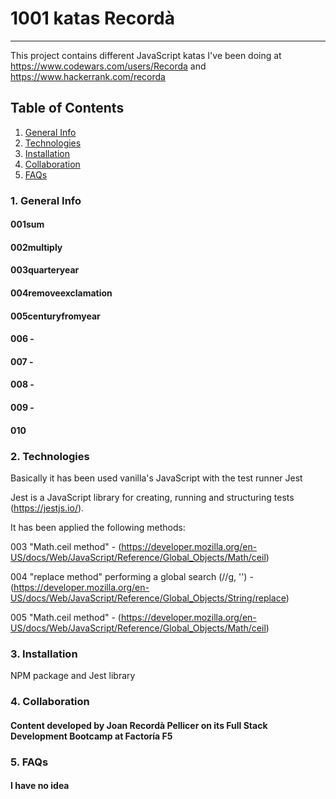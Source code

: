 # 1001 katas Recordà
***
This project contains different JavaScript katas I've been doing at https://www.codewars.com/users/Recorda and https://www.hackerrank.com/recorda

## Table of Contents
1. [General Info](#general-info)
2. [Technologies](#technologies)
3. [Installation](#installation)
4. [Collaboration](#collaboration)
5. [FAQs](#faqs)

### 1. General Info
#### 001sum
#### 002multiply
#### 003quarteryear
#### 004removeexclamation
#### 005centuryfromyear
#### 006 -
#### 007 -
#### 008 -
#### 009 -
#### 010

### 2. Technologies

Basically it has been used vanilla's JavaScript with the test runner Jest

Jest is a JavaScript library for creating, running and structuring tests (https://jestjs.io/).

It has been applied the following methods:

003 "Math.ceil method" - (https://developer.mozilla.org/en-US/docs/Web/JavaScript/Reference/Global_Objects/Math/ceil)

004 "replace method" performing a global search (//g, '') - (https://developer.mozilla.org/en-US/docs/Web/JavaScript/Reference/Global_Objects/String/replace)

005 "Math.ceil method" - (https://developer.mozilla.org/en-US/docs/Web/JavaScript/Reference/Global_Objects/Math/ceil)

### 3. Installation

NPM package and Jest library


### 4. Collaboration

#### Content developed by Joan Recordà Pellicer on its Full Stack Development Bootcamp at Factoría F5

### 5. FAQs

#### I have no idea